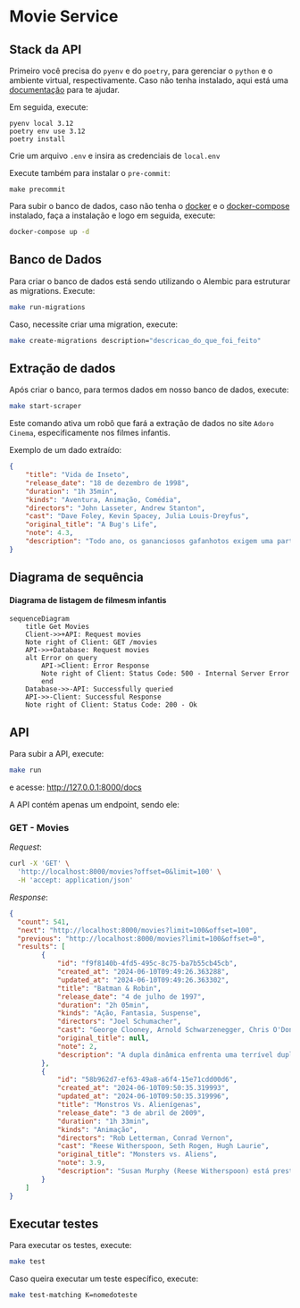 # Movie Service

## Stack da API

Primeiro você precisa do `pyenv` e do `poetry`, para gerenciar o `python` e o ambiente virtual, respectivamente. Caso não tenha instalado, aqui está uma [documentação](https://github.com/nayannanara/poetry-documentation) para te ajudar.

Em seguida, execute:

``` shell
pyenv local 3.12
poetry env use 3.12
poetry install
```

Crie um arquivo `.env` e insira as credenciais de `local.env`

Execute também para instalar o `pre-commit`:

```shell
make precommit
```

Para subir o banco de dados, caso não tenha o [docker](https://docs.docker.com/engine/install/ubuntu/) e o [docker-compose](https://docs.docker.com/compose/install/linux/) instalado, faça a instalação e logo em seguida, execute:

```bash
docker-compose up -d
```

## Banco de Dados
Para criar o banco de dados está sendo utilizando o Alembic para estruturar as migrations. Execute:

```bash
make run-migrations
```
Caso, necessite criar uma migration, execute:

```bash
make create-migrations description="descricao_do_que_foi_feito"
```

## Extração de dados

Após criar o banco, para termos dados em nosso banco de dados, execute:
```bash
make start-scraper
```

Este comando ativa um robô que fará a extração de dados no site `Adoro Cinema`, especificamente nos filmes infantis.

Exemplo de um dado extraído:
```json
{
    "title": "Vida de Inseto",
    "release_date": "18 de dezembro de 1998",
    "duration": "1h 35min",
    "kinds": "Aventura, Animação, Comédia",
    "directors": "John Lasseter, Andrew Stanton",
    "cast": "Dave Foley, Kevin Spacey, Julia Louis-Dreyfus",
    "original_title": "A Bug's Life",
    "note": 4.3,
    "description": "Todo ano, os gananciosos gafanhotos exigem uma parte da colheita das formigas. Mas quando algo dá errado e a colheita destruída, os gafanhotos ameaçam atacar e as formigas são forçadas a pedir ajuda a outros insetos para enfrentá-los numa batalha."
}
```

## Diagrama de sequência
#### Diagrama de listagem de filmesm infantis

```mermaid
sequenceDiagram
    title Get Movies
    Client->>+API: Request movies
    Note right of Client: GET /movies
    API->>+Database: Request movies
    alt Error on query
        API->Client: Error Response
        Note right of Client: Status Code: 500 - Internal Server Error
        end
    Database->>-API: Successfully queried
    API->>-Client: Successful Response
    Note right of Client: Status Code: 200 - Ok
```

## API

Para subir a API, execute:
```bash
make run
```
e acesse: http://127.0.0.1:8000/docs

A API contém apenas um endpoint, sendo ele:

### GET - Movies

_Request_:

```bash
curl -X 'GET' \
  'http://localhost:8000/movies?offset=0&limit=100' \
  -H 'accept: application/json'
```

_Response_:
```json
{
  "count": 541,
  "next": "http://localhost:8000/movies?limit=100&offset=100",
  "previous": "http://localhost:8000/movies?limit=100&offset=0",
  "results": [
        {
            "id": "f9f8140b-4fd5-495c-8c75-ba7b55cb45cb",
            "created_at": "2024-06-10T09:49:26.363288",
            "updated_at": "2024-06-10T09:49:26.363302",
            "title": "Batman & Robin",
            "release_date": "4 de julho de 1997",
            "duration": "2h 05min",
            "kinds": "Ação, Fantasia, Suspense",
            "directors": "Joel Schumacher",
            "cast": "George Clooney, Arnold Schwarzenegger, Chris O'Donnell",
            "original_title": null,
            "note": 2,
            "description": "A dupla dinâmica enfrenta uma terrível dupla de vilões: o gélido Mr. Freeze (Arnold Schwarzenegger) e a delicada botânica que, ao sofrer um acidente, transforma-se na perigosa e vingativa Hera Venenosa (Uma Thurman). Mas, para poder livrar Gotham City das garras dos vilões, Batman (George Clooney) e Robin (Chris O'Donnell) contam com uma nova ..."
        },
        {
            "id": "58b962d7-ef63-49a8-a6f4-15e71cdd00d6",
            "created_at": "2024-06-10T09:50:35.319993",
            "updated_at": "2024-06-10T09:50:35.319996",
            "title": "Monstros Vs. Alienígenas",
            "release_date": "3 de abril de 2009",
            "duration": "1h 33min",
            "kinds": "Animação",
            "directors": "Rob Letterman, Conrad Vernon",
            "cast": "Reese Witherspoon, Seth Rogen, Hugh Laurie",
            "original_title": "Monsters vs. Aliens",
            "note": 3.9,
            "description": "Susan Murphy (Reese Witherspoon) está prestes a se casar com Derek Dietl (Paul Rudd), um repórter de TV que sonha em ascender profissionalmente. No dia de seu casamento ela é atingida por um meteorito, oriundo de um planeta que explodiu recentemente. A radioatividade do objeto espacial faz com que ela cresça até a altura de 15 metros. Sem ..."
        }
    ]
}
```

## Executar testes

Para executar os testes, execute:

```bash
make test
```

Caso queira executar um teste específico, execute:

```bash
make test-matching K=nomedoteste
```
